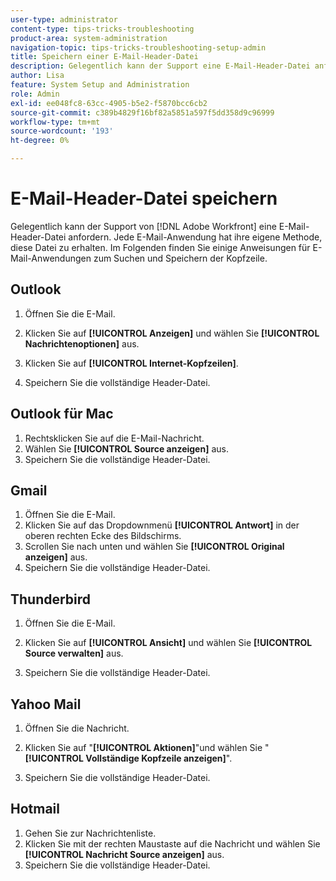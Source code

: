 ```yaml
---
user-type: administrator
content-type: tips-tricks-troubleshooting
product-area: system-administration
navigation-topic: tips-tricks-troubleshooting-setup-admin
title: Speichern einer E-Mail-Header-Datei
description: Gelegentlich kann der Support eine E-Mail-Header-Datei anfordern.  [!DNL Adobe Workfront]  Jede E-Mail-Anwendung hat ihre eigene Methode, diese Datei zu erhalten. Im Folgenden finden Sie einige Anweisungen für E-Mail-Anwendungen zum Suchen und Speichern der Kopfzeile. [!DNL Outlook]
author: Lisa
feature: System Setup and Administration
role: Admin
exl-id: ee048fc8-63cc-4905-b5e2-f5870bcc6cb2
source-git-commit: c389b4829f16bf82a5851a597f5dd358d9c96999
workflow-type: tm+mt
source-wordcount: '193'
ht-degree: 0%

---
```


# E-Mail-Header-Datei speichern

Gelegentlich kann der Support von [!DNL Adobe Workfront] eine E-Mail-Header-Datei anfordern. Jede E-Mail-Anwendung hat ihre eigene Methode, diese Datei zu erhalten. Im Folgenden finden Sie einige Anweisungen für E-Mail-Anwendungen zum Suchen und Speichern der Kopfzeile.

## Outlook

1. Öffnen Sie die E-Mail.
1. Klicken Sie auf **[!UICONTROL Anzeigen]** und wählen Sie **[!UICONTROL Nachrichtenoptionen]** aus.

1. Klicken Sie auf **[!UICONTROL Internet-Kopfzeilen]**.
1. Speichern Sie die vollständige Header-Datei.

## Outlook für Mac

1. Rechtsklicken Sie auf die E-Mail-Nachricht.
1. Wählen Sie **[!UICONTROL Source anzeigen]** aus.
1. Speichern Sie die vollständige Header-Datei.

## Gmail

1. Öffnen Sie die E-Mail.
1. Klicken Sie auf das Dropdownmenü **[!UICONTROL Antwort]** in der oberen rechten Ecke des Bildschirms.
1. Scrollen Sie nach unten und wählen Sie **[!UICONTROL Original anzeigen]** aus.
1. Speichern Sie die vollständige Header-Datei.

## Thunderbird

1. Öffnen Sie die E-Mail.
1. Klicken Sie auf **[!UICONTROL Ansicht]** und wählen Sie **[!UICONTROL Source verwalten]** aus.

1. Speichern Sie die vollständige Header-Datei.

## Yahoo Mail

1. Öffnen Sie die Nachricht.
1. Klicken Sie auf &quot;**[!UICONTROL Aktionen]**&quot;und wählen Sie &quot;**[!UICONTROL Vollständige Kopfzeile anzeigen]**&quot;.

1. Speichern Sie die vollständige Header-Datei.

## Hotmail

1. Gehen Sie zur Nachrichtenliste.
1. Klicken Sie mit der rechten Maustaste auf die Nachricht und wählen Sie **[!UICONTROL Nachricht Source anzeigen]** aus.
1. Speichern Sie die vollständige Header-Datei.
